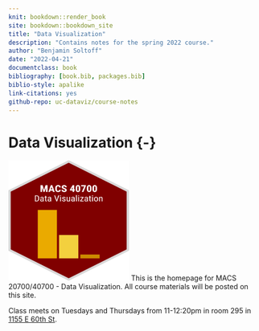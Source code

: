 ```yaml
--- 
knit: bookdown::render_book
site: bookdown::bookdown_site
title: "Data Visualization"
description: "Contains notes for the spring 2022 course."
author: "Benjamin Soltoff"
date: "2022-04-21"
documentclass: book
bibliography: [book.bib, packages.bib]
biblio-style: apalike
link-citations: yes
github-repo: uc-dataviz/course-notes
---
```


# Data Visualization {-}

<img src="images/hexsticker.svg" class="hexsticker" width="240" height="240"/> This is the homepage for MACS 20700/40700 - Data Visualization. All course materials will be posted on this site.

Class meets on Tuesdays and Thursdays from 11-12:20pm in room 295 in [1155 E 60th St](https://goo.gl/maps/iAotTKUvpn27YJrP8).
